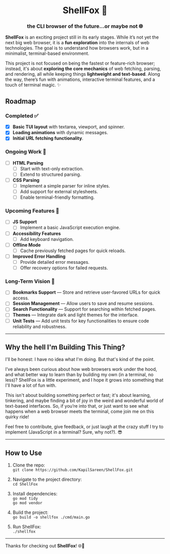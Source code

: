 <p align="center">
  <h1 align="center">ShellFox 🚀</h1>
<h3 align="center">the CLI browser of the future...or maybe not 🌐</h3>
</p>


**ShellFox** is an exciting project still in its early stages. While it’s not yet the next big web browser, it is a **fun exploration** into the internals of web technologies. The goal is to understand how browsers work, but in a minimalist, terminal-based environment.

This project is not focused on being the fastest or feature-rich browser; instead, it's about **exploring the core mechanics** of web fetching, parsing, and rendering, all while keeping things **lightweight and text-based**. Along the way, there’s fun with animations, interactive terminal features, and a touch of terminal magic. ✨



## Roadmap

### Completed ✅
- [x] **Basic TUI layout** with textarea, viewport, and spinner.
- [x] **Loading animations** with dynamic messages.
- [x] **Initial URL fetching functionality**.

### Ongoing Work 🚧
- [ ] **HTML Parsing**
  - [ ] Start with text-only extraction.
  - [ ] Extend to structured parsing.
- [ ] **CSS Parsing**
  - [ ] Implement a simple parser for inline styles.
  - [ ] Add support for external stylesheets.
  - [ ] Enable terminal-friendly formatting.

### Upcoming Features 📝
- [ ] **JS Support**
  - [ ] Implement a basic JavaScript execution engine.
- [ ] **Accessibility Features**
  - [ ] Add keyboard navigation.
- [ ] **Offline Mode**
  - [ ] Cache previously fetched pages for quick reloads.
- [ ] **Improved Error Handling**
  - [ ] Provide detailed error messages.
  - [ ] Offer recovery options for failed requests.

### Long-Term Vision 🌟
- [ ] **Bookmarks Support** — Store and retrieve user-favored URLs for quick access.
- [ ] **Session Management** — Allow users to save and resume sessions.
- [ ] **Search Functionality** — Support for searching within fetched pages.
- [ ] **Themes** — Integrate dark and light themes for the interface.
- [ ] **Unit Tests** — Add unit tests for key functionalities to ensure code reliability and robustness.

---

## Why the hell I'm Building This Thing?

I'll be honest: I have no idea what I'm doing. But that's kind of the point.

I’ve always been curious about how web browsers work under the hood, and what better way to learn than by building my own (in a terminal, no less)? ShellFox is a little experiment, and I hope it grows into something that I'll have a lot of fun with. 

This isn't about building something perfect or fast; it's about learning, tinkering, and maybe finding a bit of joy in the weird and wonderful world of text-based interfaces. So, if you’re into that, or just want to see what happens when a web browser meets the terminal, come join me on this quirky ride!

Feel free to contribute, give feedback, or just laugh at the crazy stuff I try to implement (JavaScript in a terminal? Sure, why not?). 😎

---

## How to Use

1. Clone the repo:  
   `git clone https://github.com/KapilSareen/ShellFox.git`

2. Navigate to the project directory:  
   `cd ShellFox`

3. Install dependencies:  
   `go mod tidy`  
   `go mod vendor`
4. Build the project:  
   `go build -o shellfox ./cmd/main.go`

5. Run ShellFox:  
   `./shellfox`

---

Thanks for checking out **ShellFox**! 🌐🐾
